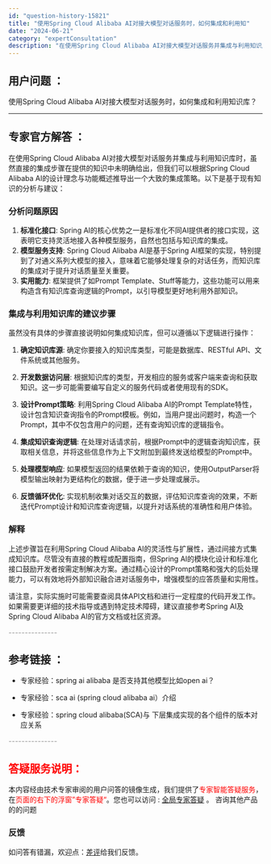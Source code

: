 ```yaml
---
id: "question-history-15821"
title: "使用Spring Cloud Alibaba AI对接大模型对话服务时，如何集成和利用知"
date: "2024-06-21"
category: "expertConsultation"
description: "在使用Spring Cloud Alibaba AI对接大模型对话服务并集成与利用知识库时，虽然直接的集成步骤在提供的知识中未明确给出，但我们可以根据Spring Cloud Alibaba AI的设计理念与功能概述推导出一个大致的集成策略。以下是基于现有知识的分析与建议：### 分析问题原因1. "
---
```


## 用户问题 ： 
 使用Spring Cloud Alibaba AI对接大模型对话服务时，如何集成和利用知识库？  

---------------
## 专家官方解答 ：

在使用Spring Cloud Alibaba AI对接大模型对话服务并集成与利用知识库时，虽然直接的集成步骤在提供的知识中未明确给出，但我们可以根据Spring Cloud Alibaba AI的设计理念与功能概述推导出一个大致的集成策略。以下是基于现有知识的分析与建议：

### 分析问题原因

1. **标准化接口**: Spring AI的核心优势之一是标准化不同AI提供者的接口实现，这表明它支持灵活地接入各种模型服务，自然也包括与知识库的集成。
2. **模型服务支持**: Spring Cloud Alibaba AI是基于Spring AI框架的实现，特别提到了对通义系列大模型的接入，意味着它能够处理复杂的对话任务，而知识库的集成对于提升对话质量至关重要。
3. **实用能力**: 框架提供了如Prompt Template、Stuff等能力，这些功能可以用来构造含有知识库查询逻辑的Prompt，以引导模型更好地利用外部知识。

### 集成与利用知识库的建议步骤

虽然没有具体的步骤直接说明如何集成知识库，但可以遵循以下逻辑进行操作：

1. **确定知识库源**: 确定你要接入的知识库类型，可能是数据库、RESTful API、文件系统或其他服务。
   
2. **开发数据访问层**: 根据知识库的类型，开发相应的服务或客户端来查询和获取知识。这一步可能需要编写自定义的服务代码或者使用现有的SDK。

3. **设计Prompt策略**: 利用Spring Cloud Alibaba AI的Prompt Template特性，设计包含知识查询指令的Prompt模板。例如，当用户提出问题时，构造一个Prompt，其中不仅包含用户的问题，还有查询知识库的逻辑指令。

4. **集成知识查询逻辑**: 在处理对话请求前，根据Prompt中的逻辑查询知识库，获取相关信息，并将这些信息作为上下文附加到最终发送给模型的Prompt中。

5. **处理模型响应**: 如果模型返回的结果依赖于查询的知识，使用OutputParser将模型输出映射为更结构化的数据，便于进一步处理或展示。

6. **反馈循环优化**: 实现机制收集对话交互的数据，评估知识库查询的效果，不断迭代Prompt设计和知识库查询逻辑，以提升对话系统的准确性和用户体验。

### 解释

上述步骤旨在利用Spring Cloud Alibaba AI的灵活性与扩展性，通过间接方式集成知识库。尽管没有直接的教程或配置指南，但Spring AI的模块化设计和标准化接口鼓励开发者按需定制解决方案。通过精心设计的Prompt策略和强大的后处理能力，可以有效地将外部知识融合进对话服务中，增强模型的应答质量和实用性。

请注意，实际实施时可能需要查阅具体API文档和进行一定程度的代码开发工作。如果需要更详细的技术指导或遇到特定技术障碍，建议直接参考Spring AI及Spring Cloud Alibaba AI的官方文档或社区资源。


<font color="#949494">---------------</font> 


## 参考链接 ：

* 专家经验：spring ai alibaba 是否支持其他模型比如open ai？ 
 
 * 专家经验：sca ai (spring cloud alibaba ai）介绍 
 
 * 专家经验：spring cloud alibaba(SCA)与 下层集成实现的各个组件的版本对应关系 


 <font color="#949494">---------------</font> 
 


## <font color="#FF0000">答疑服务说明：</font> 

本内容经由技术专家审阅的用户问答的镜像生成，我们提供了<font color="#FF0000">专家智能答疑服务</font>，在<font color="#FF0000">页面的右下的浮窗”专家答疑“</font>。您也可以访问 : [全局专家答疑](https://answer.opensource.alibaba.com/docs/intro) 。 咨询其他产品的的问题

### 反馈
如问答有错漏，欢迎点：[差评](https://ai.nacos.io/user/feedbackByEnhancerGradePOJOID?enhancerGradePOJOId=15840)给我们反馈。
